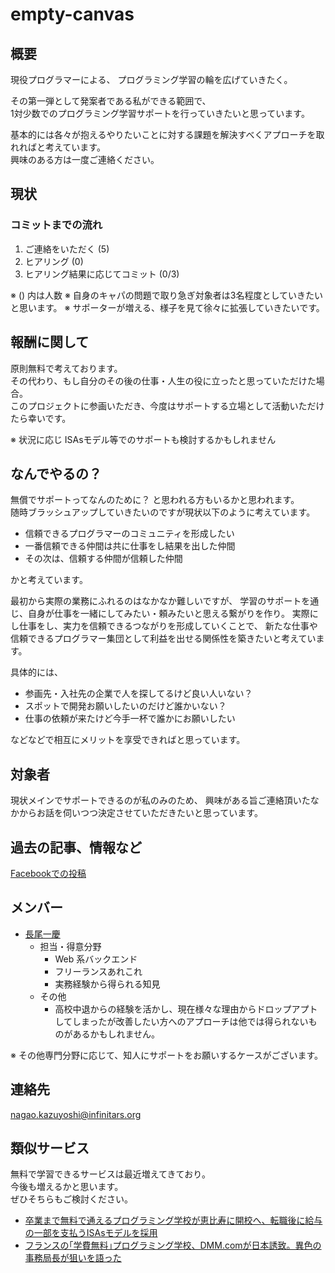 # empty-canvas

## 概要

現役プログラマーによる、
プログラミング学習の輪を広げていきたく。

その第一弾として発案者である私ができる範囲で、  
1対少数でのプログラミング学習サポートを行っていきたいと思っています。

基本的には各々が抱えるやりたいことに対する課題を解決すべくアプローチを取れればと考えています。  
興味のある方は一度ご連絡ください。

## 現状

###  コミットまでの流れ

1. ご連絡をいただく (5)
2. ヒアリング (0)
3. ヒアリング結果に応じてコミット (0/3)

※ () 内は人数
※ 自身のキャパの問題で取り急ぎ対象者は3名程度としていきたいと思います。
※ サポーターが増える、様子を見て徐々に拡張していきたいです。

## 報酬に関して

原則無料で考えております。  
その代わり、もし自分のその後の仕事・人生の役に立ったと思っていただけた場合。  
このプロジェクトに参画いただき、今度はサポートする立場として活動いただけたら幸いです。

※ 状況に応じ ISAsモデル等でのサポートも検討するかもしれません

## なんでやるの？

無償でサポートってなんのために？
と思われる方もいるかと思われます。  
随時ブラッシュアップしていきたいのですが現状以下のように考えています。

* 信頼できるプログラマーのコミュニティを形成したい
* 一番信頼できる仲間は共に仕事をし結果を出した仲間
* その次は、信頼する仲間が信頼した仲間

かと考えています。

最初から実際の業務にふれるのはなかなか難しいですが、
学習のサポートを通じ、自身が仕事を一緒にしてみたい・頼みたいと思える繋がりを作り。
実際にし仕事をし、実力を信頼できるつながりを形成していくことで、
新たな仕事や信頼できるプログラマー集団として利益を出せる関係性を築きたいと考えています。

具体的には、
* 参画先・入社先の企業で人を探してるけど良い人いない？
* スポットで開発お願いしたいのだけど誰かいない？
* 仕事の依頼が来たけど今手一杯で誰かにお願いしたい

などなどで相互にメリットを享受できればと思っています。


## 対象者

現状メインでサポートできるのが私のみのため、
興味がある旨ご連絡頂いたなかからお話を伺いつつ決定させていただきたいと思っています。

## 過去の記事、情報など

[Facebookでの投稿](https://www.facebook.com/nkazuyoshi/posts/2503451683275505)

## メンバー

* [長尾一慶](https://www.linkedin.com/in/%E4%B8%80%E6%85%B6-%E9%95%B7%E5%B0%BE-35452a13b/)
    * 担当・得意分野
        * Web 系バックエンド
        * フリーランスあれこれ
        * 実務経験から得られる知見
    * その他
        * 高校中退からの経験を活かし、現在様々な理由からドロップアプトしてしまったが改善したい方へのアプローチは他では得られないものがあるかもしれません。
    

※ その他専門分野に応じて、知人にサポートをお願いするケースがございます。

## 連絡先

nagao.kazuyoshi@infinitars.org 

## 類似サービス

無料で学習できるサービスは最近増えてきており。  
今後も増えるかと思います。  
ぜひそちらもご検討ください。

* [卒業まで無料で通えるプログラミング学校が恵比寿に開校へ、転職後に給与の一部を支払うISAsモデルを採用](https://jp.techcrunch.com/2019/11/29/labot/?fbclid=IwAR2semf0odihMtIsh523S2DtnoxCm7ss4-Tr1uqqAg5jL8V93hQCxB2z4_4)
* [フランスの｢学費無料｣プログラミング学校、DMM.comが日本誘致。異色の事務局長が狙いを語った](https://www.businessinsider.jp/post-203263?fbclid=IwAR0s57GmI0BYK4pnxqiP4KbKwjKgeerL2NEqWXN5cJILSpHgkqP_nxQopBE)

